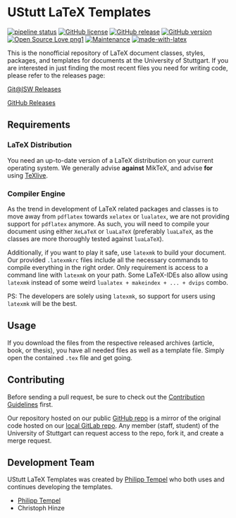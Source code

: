 # UStutt LaTeX Templates

[![pipeline status](https://git.isw.uni-stuttgart.de/projekte/eigenentwicklungen/templates/latex/badges/master/pipeline.svg)](https://git.isw.uni-stuttgart.de/projekte/eigenentwicklungen/templates/latex/commits/master) [![GitHub license](https://img.shields.io/github/license/iswunistuttgart/latex-templates.svg)](https://github.com/iswunistuttgart/latex-templates/blob/master/LICENSE) [![GitHub release](https://img.shields.io/github/release/iswunistuttgart/latex-templates.svg)](https://github.com/iswunistuttgart/latex-templates/releases/) [![GitHub version](https://badge.fury.io/gh/iswunistuttgart%2Flatex-templates.svg)](https://github.com/iswunistuttgart/latex-templates) [![Open Source Love png1](https://badges.frapsoft.com/os/v1/open-source.png?v=103)](https://github.com/iswunistuttgart/latex-templates/) [![Maintenance](https://img.shields.io/badge/Maintained%3F-yes-green.svg)](https://github.com/iswunistuttgart/latex-templates/graphs/commit-activity) [![made-with-latex](https://img.shields.io/badge/Made%20with-LaTeX-1f425f.svg)](https://github.com/iswunistuttgart/latex-templates)

This is the nonofficial repository of LaTeX document classes, styles, packages, and templates for documents at the University of Stuttgart.
If you are interested in just finding the most recent files you need for writing code, please refer to the releases page:

[Git@ISW Releases](https://git.isw.uni-stuttgart.de/projekte/eigenentwicklungen/templates/latex/releases)

[GitHub Releases](https://github.com/iswunistuttgart/latex-templates/releases)

## Requirements

### LaTeX Distribution

You need an up-to-date version of a LaTeX distribution on your current operating system.
We generally advise **against** MikTeX, and advise **for** using [TeXlive](https://www.tug.org/texlive/).

### Compiler Engine

As the trend in development of LaTeX related packages and classes is to move away from `pdflatex` towards `xelatex` or `lualatex`, we are not providing support for `pdflatex` anymore.
As such, you will need to compile your document using either `XeLaTeX` or `luaLaTeX` (preferably `luaLaTeX`, as the classes are more thoroughly tested against `luaLaTeX`).

Additionally, if you want to play it safe, use `latexmk` to build your document. Our provided `.latexmkrc` files include all the necessary commands to compile everything in the right order. Only requirement is access to a command line with `latexmk` on your path. Some LaTeX-IDEs also allow using `latexmk` instead of some weird `lualatex + makeindex + ... + dvips` combo.

PS: The developers are solely using `latexmk`, so support for users using `latexmk` will be the best.

## Usage

If you download the files from the respective released archives (article, book, or thesis), you have all needed files as well as a template file. Simply open the contained `.tex` file and get going.

## Contributing

Before sending a pull request, be sure to check out the [Contribution Guidelines](CONTRIBUTING.md) first.

Our repository hosted on our public [GitHub repo](http://github.com/iswunistuttgart/latex-templates) is a mirror of the original code hosted on our [local GitLab repo](https://git.isw.uni-stuttgart.de/projekte/eigenentwicklungen/templates/latex/). Any member (staff, student) of the University of Stuttgart can request access to the repo, fork it, and create a merge request.

## Development Team

UStutt LaTeX Templates was created by [Philipp Tempel](http://www.isw.uni-stuttgart.de/institut/mitarbeiter/Tempel/) who both uses and continues developing the templates.

* [Philipp Tempel](http://philipptempel.de)
* Christoph Hinze
